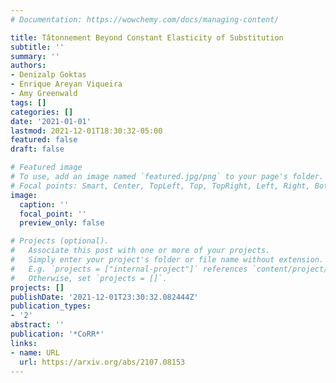 ```yaml
---
# Documentation: https://wowchemy.com/docs/managing-content/

title: Tâtonnement Beyond Constant Elasticity of Substitution
subtitle: ''
summary: ''
authors:
- Denizalp Goktas
- Enrique Areyan Viqueira
- Amy Greenwald
tags: []
categories: []
date: '2021-01-01'
lastmod: 2021-12-01T18:30:32-05:00
featured: false
draft: false

# Featured image
# To use, add an image named `featured.jpg/png` to your page's folder.
# Focal points: Smart, Center, TopLeft, Top, TopRight, Left, Right, BottomLeft, Bottom, BottomRight.
image:
  caption: ''
  focal_point: ''
  preview_only: false

# Projects (optional).
#   Associate this post with one or more of your projects.
#   Simply enter your project's folder or file name without extension.
#   E.g. `projects = ["internal-project"]` references `content/project/deep-learning/index.md`.
#   Otherwise, set `projects = []`.
projects: []
publishDate: '2021-12-01T23:30:32.082444Z'
publication_types:
- '2'
abstract: ''
publication: '*CoRR*'
links:
- name: URL
  url: https://arxiv.org/abs/2107.08153
---
```

